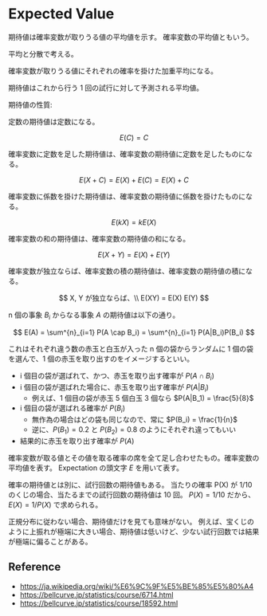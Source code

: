 # Expected Value

期待値は確率変数が取りうる値の平均値を示す。
確率変数の平均値ともいう。

平均と分散で考える。

確率変数が取りうる値にそれぞれの確率を掛けた加重平均になる。

期待値はこれから行う 1 回の試行に対して予測される平均値。

期待値の性質:

定数の期待値は定数になる。

$$
E(C) = C
$$

確率変数に定数を足した期待値は、確率変数の期待値に定数を足したものになる。

$$
E(X + C) = E(X) + E(C) = E(X) + C
$$

確率変数に係数を掛けた期待値は、確率変数の期待値に係数を掛けたものになる。

$$
E(kX) = k E(X)
$$

確率変数の和の期待値は、確率変数の期待値の和になる。

$$
E(X + Y) = E(X) + E(Y)
$$

確率変数が独立ならば、確率変数の積の期待値は、確率変数の期待値の積になる。

$$
X, Y が独立ならば、\\
E(XY) = E(X) E(Y)
$$

n 個の事象 $B_i$ からなる事象 $A$ の期待値は以下の通り。

$$
E(A) = \sum^{n}_{i=1} P(A \cap B_i) = \sum^{n}_{i=1} P(A|B_i)P(B_i)
$$

これはそれぞれ違う数の赤玉と白玉が入った n 個の袋からランダムに 1 個の袋を選んで、1 個の赤玉を取り出すのをイメージするといい。

- i 個目の袋が選ばれて、かつ、赤玉を取り出す確率が $P(A \cap B_i)$
- i 個目の袋が選ばれた場合に、赤玉を取り出す確率が $P(A|B_i)$
  - 例えば、1 個目の袋が赤玉 5 個白玉 3 個なら $P(A|B_1) = \frac{5}{8}$
- i 個目の袋が選ばれる確率が $P(B_i)$
  - 無作為の場合はどの袋も同じなので、常に $P(B_i) = \frac{1}{n}$
  - 逆に、$P(B_1) = 0.2$ と $P(B_2) = 0.8$ のようにそれぞれ違ってもいい
- 結果的に赤玉を取り出す確率が $P(A)$

確率変数が取る値とその値を取る確率の席を全て足し合わせたもの。確率変数の平均値を表す。
Expectation の頭文字 $E$ を用いて表す。

確率の期待値とは別に、試行回数の期待値もある。
当たりの確率 P(X) が 1/10 のくじの場合、当たるまでの試行回数の期待値は 10 回。
$P(X) = 1/10$ だから、$E(X) = 1/P(X)$ で求められる。

正規分布に従わない場合、期待値だけを見ても意味がない。
例えば、宝くじのように上振れが極端に大きい場合、期待値は低いけど、少ない試行回数では結果が極端に偏ることがある。

## Reference

- https://ja.wikipedia.org/wiki/%E6%9C%9F%E5%BE%85%E5%80%A4
- https://bellcurve.jp/statistics/course/6714.html
- https://bellcurve.jp/statistics/course/18592.html
